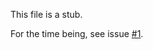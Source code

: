 This file is a stub.

For the time being, see issue [#1](https://github.com/eallik/learning-haskell-runtime-in-java/issues/1).
